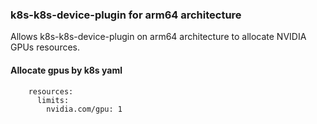 ### k8s-k8s-device-plugin for arm64 architecture

Allows k8s-k8s-device-plugin on arm64 architecture to allocate  NVIDIA GPUs resources.



#### Allocate gpus by k8s yaml
```
    resources:
      limits:
        nvidia.com/gpu: 1
```

